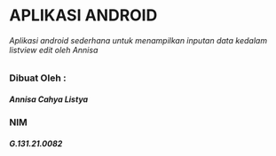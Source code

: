 # APLIKASI ANDROID
###### Aplikasi android sederhana untuk menampilkan inputan data kedalam listview edit oleh Annisa

### Dibuat Oleh :
##### Annisa Cahya Listya 
### NIM
##### G.131.21.0082